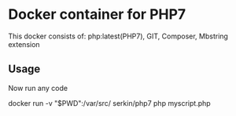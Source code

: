 # Docker container for PHP7  #

This docker consists of: php:latest(PHP7), GIT, Composer, Mbstring extension


## Usage ##


Now run any code

  docker run -v "$PWD":/var/src/ serkin/php7 php myscript.php
  
